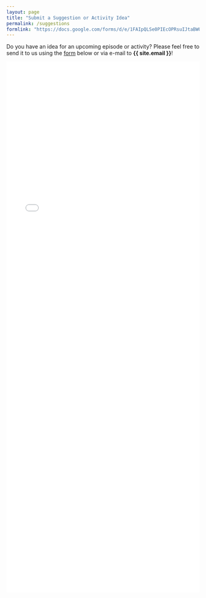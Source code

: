 ```yaml
---
layout: page
title: "Submit a Suggestion or Activity Idea"
permalink: /suggestions
formlink: "https://docs.google.com/forms/d/e/1FAIpQLSe0PIEcOPRsuIJtaBWOI_erow8vuqXVCbkwn2rEqMQbNZm8wQ/viewform?embedded=true"
---
```


Do you have an idea for an upcoming episode or activity?  Please feel free to send it to us using the <a href="{{ page.formlink }}">form</a> below or via e-mail to <strong>{{ site.email }}</strong>!

<iframe src="{{ page.formlink }}" width="100%" height="1384" frameborder="0" marginheight="0" marginwidth="0">Loading…</iframe>